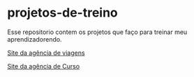 # projetos-de-treino
 Esse repositorio contem os projetos que faço para treinar meu aprendizadorendo.

<a href="https://wikten1.github.io/projetos-de-treino/site_viagens/index.html">Site da agência de viagens</a>



<a href="https://wikten1.github.io/projetos-de-treino/Site_Curso_Guanabara/index.html">Site da agência de Curso</a>